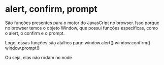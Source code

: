 <h1>alert, confirm, prompt</h1>

São funções presentes para o motor do JavasCript no browser. Isso porque no browser temos o objeto Window, que possui funções específicas, como o alert, o confirm e o prompt.

Logo, essas funções são atalhos para:
window.alert()
window.confirm()
window.prompt()

Ou seja, elas não rodam no node